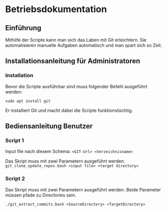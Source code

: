 # Betriebsdokumentation

## Einführung

Mithilfe der Scripte kann man sich das Laben mit Git erleichtern. Sie automatisieren manuelle Aufgaben automatisch und man spart sich so Zeit.

## Installationsanleitung für Administratoren

### Installation

Bevor die Scripte ausführbar sind muss folgender Befehl ausgeführt werden:

```
sudo apt install git
```

Er installiert Git und macht dabei die Scripte funktionstüchtig.

## Bediensanleitung Benutzer

### Script 1

Input file nach diesem Schema:
`<GIT-Url> <Verzeichnisname>`

Das Skript muss mit zwei Parametern ausgeführt werden.
`git_clone_update_repos.bash <input file> <target directory>`

### Script 2

Das Skript muss mit zwei Parametern ausgeführt werden.
Beide Parameter müssen pfade zu Directories sein.

`./git_extract_commits.bash <SourceDirectory> <TargetDirectory>`

